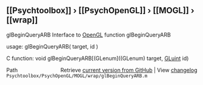 ## [[Psychtoolbox]] &#8250; [[PsychOpenGL]] &#8250; [[MOGL]] &#8250; [[wrap]]

glBeginQueryARB  Interface to [OpenGL](OpenGL) function glBeginQueryARB  
  
usage:  glBeginQueryARB( target, id )  
  
C function:  void glBeginQueryARB[(GLenum]((GLenum) target, [GLuint](GLuint) id)  




<div class="code_header" style="text-align:right;">
  <span style="float:left;">Path&nbsp;&nbsp;</span> <span class="counter">Retrieve <a href=
  "https://raw.github.com/Psychtoolbox-3/Psychtoolbox-3/beta/Psychtoolbox/PsychOpenGL/MOGL/wrap/glBeginQueryARB.m">current version from GitHub</a> | View <a href=
  "https://github.com/Psychtoolbox-3/Psychtoolbox-3/commits/beta/Psychtoolbox/PsychOpenGL/MOGL/wrap/glBeginQueryARB.m">changelog</a></span>
</div>
<div class="code">
  <code>Psychtoolbox/PsychOpenGL/MOGL/wrap/glBeginQueryARB.m</code>
</div>

